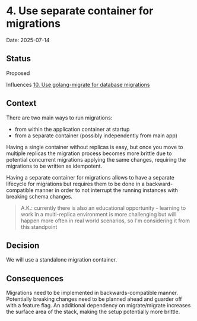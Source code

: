 # 4. Use separate container for migrations

Date: 2025-07-14

## Status

Proposed

Influences [10. Use golang-migrate for database migrations](0010-use-golang-migrate-for-database-migrations.md)

## Context

There are two main ways to run migrations:

- from within the application container at startup
- from a separate container (possibly independently from main app)

Having a single container without replicas is easy, but once you move to
multiple replicas the migration process becomes more brittle due to potential
concurrent migrations applying the same changes, requiring the migrations to be
written as idempotent.

Having a separate container for migrations allows to have a separate lifecycle
for migrations but requires them to be done in a backward-compatible manner in
order to not interrupt the running instances with breaking schema changes.

> A.K.: currently there is also an educational opportunity - learning to work in
> a multi-replica environment is more challenging but will happen more often in
> real world scenarios, so I'm considering it from this standpoint

## Decision

We will use a standalone migration container.

## Consequences

Migrations need to be implemented in backwards-compatible manner. Potentially
breaking changes need to be planned ahead and guarder off with a feature flag.
An additional dependency on migrate/migrate increases the surface area of the
stack, making the setup potentially more brittle.
